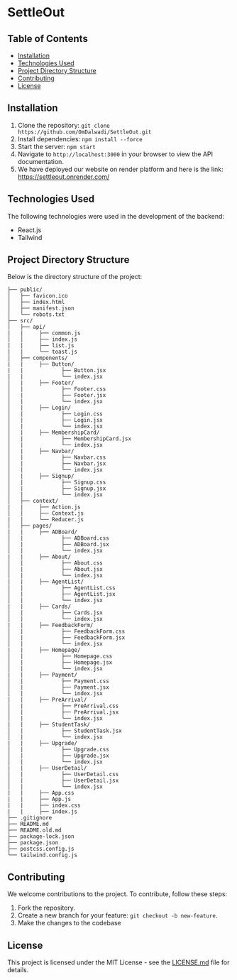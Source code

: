 # SettleOut


## Table of Contents

- [Installation](#installation)
- [Technologies Used](#technologies-used)
- [Project Directory Structure](#project-directory-structure)
- [Contributing](#contributing)
- [License](#license)

## Installation

1. Clone the repository: `git clone https://github.com/OmDalwadi/SettleOut.git`
2. Install dependencies: `npm install --force`
3. Start the server: `npm start`
4. Navigate to `http://localhost:3000` in your browser to view the API documentation.
5. We have deployed our website on render platform and here is the link: https://settleout.onrender.com/

## Technologies Used

The following technologies were used in the development of the backend:

- React.js
- Tailwind
## Project Directory Structure

Below is the directory structure of the project:

```
├── public/
│   ├── favicon.ico
│   ├── index.html
│   ├── manifest.json
│   └── robots.txt
├── src/
│   ├── api/
|   |     ├── common.js
│   │     ├── index.js
|   |     ├── list.js
|   |     └── toast.js
│   ├── components/
|   |     ├── Button/
|   |            ├── Button.jsx
|   |            └── index.jsx
│   |     ├── Footer/        
│   |            ├── Footer.css
│   |            ├── Footer.jsx
│   |            └── index.jsx
│   |     ├── Login/        
│   |            ├── Login.css
│   |            ├── Login.jsx
│   |            └── index.jsx
│   |     ├── MembershipCard/        
│   |            ├── MembershipCard.jsx
│   |            └── index.jsx
│   |     ├── Navbar/        
│   |            ├── Navbar.css
│   |            ├── Navbar.jsx
│   |            └── index.jsx
│   |     ├── Signup/        
│   |            ├── Signup.css
│   |            ├── Signup.jsx
│   |            └── index.jsx
│   ├── context/
|   |     ├── Action.js
│   │     ├── Context.js
|   |     └── Reducer.js
│   ├── pages/
|   |     ├── ADBoard/
│   |            ├── ADBoard.css
│   |            ├── ADBoard.jsx
│   |            └── index.jsx
|   |     ├── About/
│   |            ├── About.css
│   |            ├── About.jsx
│   |            └── index.jsx
|   |     ├── AgentList/
│   |            ├── AgentList.css
│   |            ├── AgentList.jsx
│   |            └── index.jsx
|   |     ├── Cards/
│   |            ├── Cards.jsx
│   |            └── index.jsx
|   |     ├── FeedbackForm/
│   |            ├── FeedbackForm.css
│   |            ├── FeedbackForm.jsx
│   |            └── index.jsx
|   |     ├── Homepage/
│   |            ├── Homepage.css
│   |            ├── Homepage.jsx
│   |            └── index.jsx
|   |     ├── Payment/
│   |            ├── Payment.css
│   |            ├── Payment.jsx
│   |            └── index.jsx
|   |     ├── PreArrival/
│   |            ├── PreArrival.css
│   |            ├── PreArrival.jsx
│   |            └── index.jsx
|   |     ├── StudentTask/
│   |            ├── StudentTask.jsx
│   |            └── index.jsx
|   |     ├── Upgrade/
│   |            ├── Upgrade.css
│   |            ├── Upgrade.jsx
│   |            └── index.jsx
|   |     ├── UserDetail/
│   |            ├── UserDetail.css
│   |            ├── UserDetail.jsx
│   |            └── index.jsx
|   |     ├── App.css
|   |     ├── App.js
|   |     ├── index.css
|   |     ├── index.js
├── .gitignore
├── README.md
├── README.old.md
├── package-lock.json
├── package.json
├── postcss.config.js
└── tailwind.config.js
```
## Contributing

We welcome contributions to the project. To contribute, follow these steps:

1. Fork the repository.
2. Create a new branch for your feature: `git checkout -b new-feature`.
3. Make the changes to the codebase


## License

This project is licensed under the MIT License - see the [LICENSE.md](LICENSE.md) file for details.


